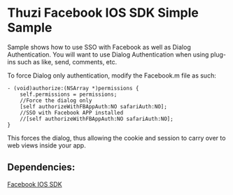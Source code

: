 Thuzi Facebook IOS SDK Simple Sample
====================

Sample shows how to use SSO with Facebook as well as Dialog Authentication.  You will want to use Dialog Authentication when using plug-ins such as like, send, comments, etc.
    
To force Dialog only authentication, modify the Facebook.m file as such:

	- (void)authorize:(NSArray *)permissions {
    	self.permissions = permissions;
    	//Force the dialog only
    	[self authorizeWithFBAppAuth:NO safariAuth:NO];
    	//SSO with Facebook APP installed
    	//[self authorizeWithFBAppAuth:NO safariAuth:NO];
	}
	
This forces the dialog, thus allowing the cookie and session to carry over to web views inside your app.
    
Dependencies:
---------------------
[Facebook IOS SDK](https://github.com/facebook/facebook-ios-sdk)